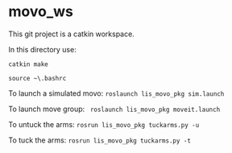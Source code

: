 # movo_ws

This git project is a catkin workspace.  


In this directory use:
```
catkin make 

source ~\.bashrc 
```

To launch a simulated movo:
``roslaunch lis_movo_pkg sim.launch``


To launch move group:
`` roslaunch lis_movo_pkg moveit.launch``


To untuck the arms:
``rosrun lis_movo_pkg tuckarms.py -u``


To tuck the arms:
``rosrun lis_movo_pkg tuckarms.py -t``


